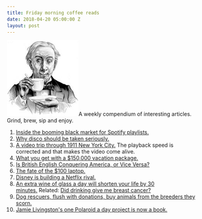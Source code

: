```yaml
---
title: Friday morning coffee reads
date: 2018-04-20 05:00:00 Z
layout: post
---
```


![](/assets/images/3b50391u-Edit-800-189x200.jpg)A weekly compendium of interesting articles. Grind, brew, sip and enjoy.

1. [Inside the booming black market for Spotify playlists.](https://www.dailydot.com/upstream/spotify-playlist-black-market/)
2. [Why disco should be taken seriously.](http://www.bbc.com/culture/story/20180403-why-disco-should-be-taken-seriously)
3. [A video trip through 1911 New York City.](https://www.youtube.com/watch?v=aohXOpKtns0) The playback speed is corrected and that makes the video come alive.
4. [What you get with a $150,000 vacation package.](http://www.businessinsider.com/how-the-worlds-richest-people-vacation-2018-3)
5. [Is British English Conquering America, or Vice Versa?](https://www.nytimes.com/2018/04/13/style/is-british-english-conquering-america-or-vice-versa.html)
6. [The fate of the $100 laptop.](https://www.theverge.com/2018/4/16/17233946/olpcs-100-laptop-education-where-is-it-now)
7. [Disney is building a Netflix rival.](https://www.theatlantic.com/magazine/archive/2018/05/disneyflix-netflix/556895/)
8. [An extra wine of glass a day will shorten your life by 30 minutes.](https://www.theguardian.com/science/2018/apr/12/one-extra-glass-of-wine-will-shorten-your-life-by-30-minutes) Related: [Did drinking give me breast cancer?](https://www.motherjones.com/politics/2018/04/did-drinking-give-me-breast-cancer/)
9. [Dog rescuers, flush with donations, buy animals from the breeders they scorn.](https://www.washingtonpost.com/graphics/2018/investigations/dog-auction-rescue-groups-donations/?utm_term=.1e7002763b7e)
10. [Jamie Livingston's one Polaroid a day project is now a book.](http://theonlinephotographer.typepad.com/the_online_photographer/2018/04/the-amazing-and-one-of-a-kind-jamie-livingston-project.html)
